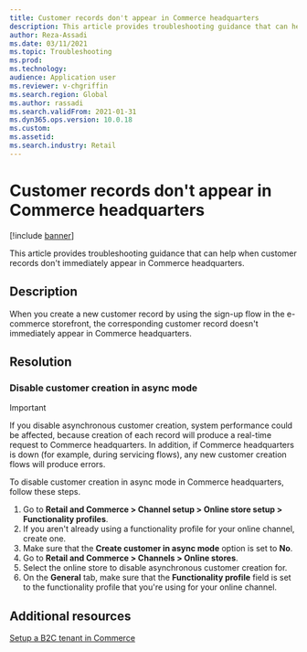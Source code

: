 ```yaml
---
title: Customer records don't appear in Commerce headquarters
description: This article provides troubleshooting guidance that can help when customer records don't immediately appear in Commerce headquarters.
author: Reza-Assadi
ms.date: 03/11/2021
ms.topic: Troubleshooting
ms.prod: 
ms.technology: 
audience: Application user
ms.reviewer: v-chgriffin
ms.search.region: Global
ms.author: rassadi
ms.search.validFrom: 2021-01-31
ms.dyn365.ops.version: 10.0.18
ms.custom: 
ms.assetid: 
ms.search.industry: Retail
---
```


# Customer records don't appear in Commerce headquarters

[!include [banner](../../includes/banner.md)]

This article provides troubleshooting guidance that can help when customer records don't immediately appear in Commerce headquarters.

## Description

When you create a new customer record by using the sign-up flow in the e-commerce storefront, the corresponding customer record doesn't immediately appear in Commerce headquarters.

## Resolution

### Disable customer creation in async mode

> [!IMPORTANT]
> If you disable asynchronous customer creation, system performance could be affected, because creation of each record will produce a real-time request to Commerce headquarters. In addition, if Commerce headquarters is down (for example, during servicing flows), any new customer creation flows will produce errors.

To disable customer creation in async mode in Commerce headquarters, follow these steps.

1. Go to **Retail and Commerce \> Channel setup \> Online store setup \> Functionality profiles**.
1. If you aren't already using a functionality profile for your online channel, create one.
1. Make sure that the **Create customer in async mode** option is set to **No**.
1. Go to **Retail and Commerce \> Channels \> Online stores**.
1. Select the online store to disable asynchronous customer creation for.
1. On the **General** tab, make sure that the **Functionality profile** field is set to the functionality profile that you're using for your online channel.

## Additional resources

[Setup a B2C tenant in Commerce](../set-up-b2c-tenant.md)

